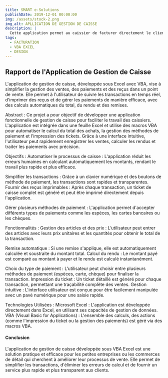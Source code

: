 ```yaml
---
title: SMART e-Solutions
publishDate: 2019-12-01 00:00:00
img: /assets/stock-2.png
img_alt: APLLICATION DE GESTION DE CAISSE
description: |
  Cette application permet au caissier de facturer directement le client et les information sont stockées dans une base de donnée et la facture peut etre imprimé ou envoyé sous forme de pdf.
tags:
  - FACTURATION
  - VBA EXCEL
  - DESIGN
---
```


<h2>Rapport de l'Application de Gestion de Caisse</h2>

L'application de gestion de caisse, développée sous Excel avec VBA, vise à simplifier la gestion des ventes, des paiements et des reçus dans un point de vente. Elle permet à l'utilisateur de suivre les transactions en temps réel, d'imprimer des reçus et de gérer les paiements de manière efficace, avec des calculs automatiques du total, du rendu et des remises.

Abstract :
Ce projet a pour objectif de développer une application fonctionnelle de gestion de caisse pour faciliter le travail des caissiers. L'application est intégrée dans une feuille Excel et utilise des macros VBA pour automatiser le calcul du total des achats, la gestion des méthodes de paiement et l'impression des tickets. Grâce à une interface intuitive, l'utilisateur peut rapidement enregistrer les ventes, calculer les rendus et traiter les paiements avec précision.

Objectifs :
Automatiser le processus de caisse : L'application réduit les erreurs humaines en calculant automatiquement les montants, rendant le travail plus rapide et plus efficace.

Simplifier les transactions : Grâce à un clavier numérique et des boutons de méthode de paiement, les transactions sont rapides et transparentes.
Fournir des reçus imprimables : Après chaque transaction, un ticket de caisse complet est généré et peut être imprimé directement depuis l'application.

Gérer plusieurs méthodes de paiement : L'application permet d'accepter différents types de paiements comme les espèces, les cartes bancaires ou les chèques.

Fonctionnalités :
Gestion des articles et des prix : L’utilisateur peut entrer des articles avec leurs prix unitaires et les quantités pour obtenir le total de la transaction.

Remise automatique : Si une remise s'applique, elle est automatiquement calculée et soustraite du montant total.
Calcul du rendu : Le montant payé est comparé au montant à payer et le rendu est calculé instantanément.

Choix du type de paiement : L'utilisateur peut choisir entre plusieurs méthodes de paiement (espèces, carte, chèque) pour finaliser la transaction.
Impression du ticket : Un ticket détaillé est généré pour chaque transaction, permettant une traçabilité complète des ventes.
Gestion intuitive : L'interface utilisateur est conçue pour être facilement manipulée avec un pavé numérique pour une saisie rapide.

Technologies Utilisées :
Microsoft Excel : L'application est développée directement dans Excel, en utilisant ses capacités de gestion de données.
VBA (Visual Basic for Applications) : L'ensemble des calculs, des actions (comme l'impression du ticket ou la gestion des paiements) est géré via des macros VBA.


<h4> Conclusion </h4>
L'application de gestion de caisse développée sous VBA Excel est une solution pratique et efficace pour les petites entreprises ou les commerces de détail qui cherchent à améliorer leur processus de vente. Elle permet de simplifier les transactions, d'éliminer les erreurs de calcul et de fournir un service plus rapide et plus transparent aux clients.

